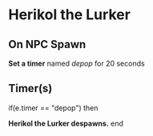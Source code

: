 # Herikol the Lurker


## On NPC Spawn

**Set a timer** named *depop* for 20 seconds


## Timer(s)

if(e.timer == "depop") then


**Herikol the Lurker despawns.**
end
